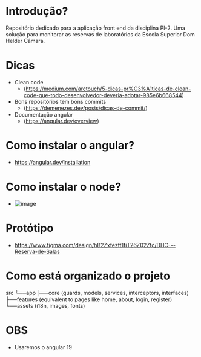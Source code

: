 # Introdução?
Repositório dedicado para a aplicação front end da disciplina PI-2. Uma solução para monitorar as reservas de laboratórios da Escola Superior Dom Helder Câmara.

# Dicas
 - Clean code
   * (https://medium.com/arctouch/5-dicas-pr%C3%A1ticas-de-clean-code-que-todo-desenvolvedor-deveria-adotar-985e6b668544)
 - Bons repositórios tem bons commits
   * (https://demenezes.dev/posts/dicas-de-commit/)
 - Documentação angular
   * (https://angular.dev/overview)
# Como instalar o angular?
 - https://angular.dev/installation
# Como instalar o node?
 - ![image](https://github.com/user-attachments/assets/4b4aa0ac-9316-4a2c-a9ed-5d766f33ca66)

# Protótipo
 - https://www.figma.com/design/hB2Zxfezft1fiT26Z02Ztc/DHC---Reserva-de-Salas


# Como está organizado o projeto
 src
 └──app
     ├──core (guards, models, services, interceptors, interfaces) 
     ├──features (equivalent to pages like home, about, login, register) 
 └──assets (i18n, images, fonts)   
 
# OBS 
 - Usaremos o angular 19 

